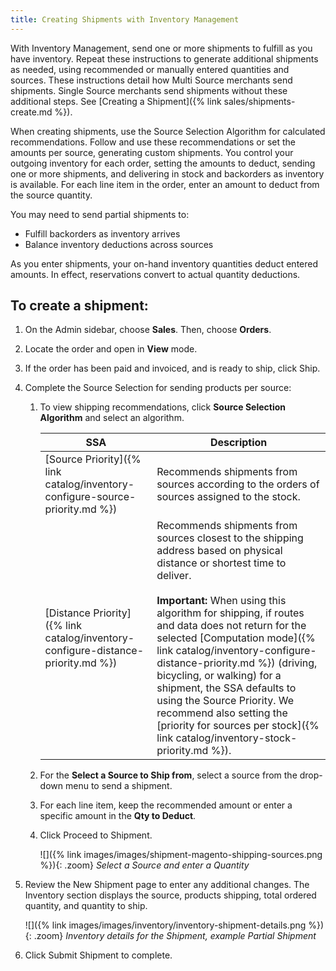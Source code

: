 ```yaml
---
title: Creating Shipments with Inventory Management
---
```


With Inventory Management, send one or more shipments to fulfill as you have inventory. Repeat these instructions to generate additional shipments as needed, using recommended or manually entered quantities and sources. These instructions detail how Multi Source merchants send shipments. Single Source merchants send shipments without these additional steps. See [Creating a Shipment]({% link sales/shipments-create.md %}).

When creating shipments, use the Source Selection Algorithm for calculated recommendations. Follow and use these recommendations or set the amounts per source, generating custom shipments. You control your outgoing inventory for each order, setting the amounts to deduct, sending one or more shipments, and delivering in stock and backorders as inventory is available. For each line item in the order, enter an amount to deduct from the source quantity.

You may need to send partial shipments to:

* Fulfill backorders as inventory arrives
* Balance inventory deductions across sources

As you enter shipments, your on-hand inventory quantities deduct entered amounts. In effect, reservations convert to actual quantity deductions.

## To create a shipment:

1. On the Admin sidebar, choose **Sales**. Then, choose **Orders**.

1. Locate the order and open in **View** mode.

1. If the order has been paid and invoiced, and is ready to ship, click <span class="btn">Ship</span>.

1. Complete the Source Selection for sending products per source:

   1. To view shipping recommendations, click **Source Selection Algorithm** and select an algorithm.

      |SSA|Description|
      |--|--|
      |[Source Priority]({% link catalog/inventory-configure-source-priority.md %})|Recommends shipments from sources according to the orders of sources assigned to the stock.|
      |[Distance Priority]({% link catalog/inventory-configure-distance-priority.md %})|Recommends shipments from sources closest to the shipping address based on physical distance or shortest time to deliver.<br/><br/>**Important:** When using this algorithm for shipping, if routes and data does not return for the selected [Computation mode]({% link catalog/inventory-configure-distance-priority.md %}) (driving, bicycling, or walking) for a shipment, the SSA defaults to using the Source Priority. We recommend also setting the [priority for sources per stock]({% link catalog/inventory-stock-priority.md %}).|

   1. For the **Select a Source to Ship from**, select a source from the drop-down menu to send a shipment.

   1. For each line item, keep the recommended amount or enter a specific amount in the **Qty to Deduct**.

   1. Click <span class="btn">Proceed to Shipment</span>.

      ![]({% link images/images/shipment-magento-shipping-sources.png %}){: .zoom}
      *Select a Source and enter a Quantity*

1. Review the New Shipment page to enter any additional changes. The Inventory section displays the source, products shipping, total ordered quantity, and quantity to ship.

   ![]({% link images/images/inventory/inventory-shipment-details.png %}){: .zoom}
   *Inventory details for the Shipment, example Partial Shipment*

1. Click <span class="btn">Submit Shipment</span> to complete.
